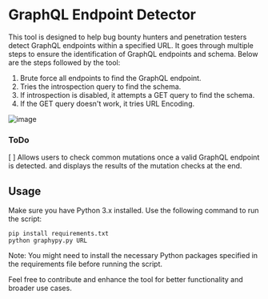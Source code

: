 # GraphQL Endpoint Detector

This tool is designed to help bug bounty hunters and penetration testers detect GraphQL endpoints within a specified URL. It goes through multiple steps to ensure the identification of GraphQL endpoints and schema. Below are the steps followed by the tool:

1. Brute force all endpoints to find the GraphQL endpoint.
2. Tries the introspection query to find the schema.
3. If introspection is disabled, it attempts a GET query to find the schema.
4. If the GET query doesn't work, it tries URL Encoding.

![image](https://github.com/viralvaghela/graphypy/assets/34627404/ffe48d43-d3e6-465e-bbda-feac1c7201ab)

### ToDo
[ ] Allows users to check common mutations once a valid GraphQL endpoint is detected. and displays the results of the mutation checks at the end.

## Usage

Make sure you have Python 3.x installed. Use the following command to run the script:

```
pip install requirements.txt
python graphypy.py URL
```
Note: You might need to install the necessary Python packages specified in the requirements file before running the script.

Feel free to contribute and enhance the tool for better functionality and broader use cases.
